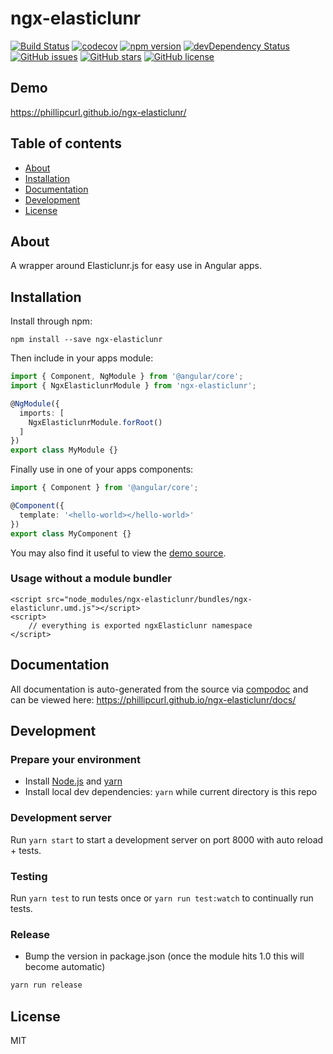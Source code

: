 # ngx-elasticlunr
[![Build Status](https://travis-ci.org/phillipcurl/ngx-elasticlunr.svg?branch=master)](https://travis-ci.org/phillipcurl/ngx-elasticlunr)
[![codecov](https://codecov.io/gh/phillipcurl/ngx-elasticlunr/branch/master/graph/badge.svg)](https://codecov.io/gh/phillipcurl/ngx-elasticlunr)
[![npm version](https://badge.fury.io/js/ngx-elasticlunr.svg)](http://badge.fury.io/js/ngx-elasticlunr)
[![devDependency Status](https://david-dm.org/phillipcurl/ngx-elasticlunr/dev-status.svg)](https://david-dm.org/phillipcurl/ngx-elasticlunr?type=dev)
[![GitHub issues](https://img.shields.io/github/issues/phillipcurl/ngx-elasticlunr.svg)](https://github.com/phillipcurl/ngx-elasticlunr/issues)
[![GitHub stars](https://img.shields.io/github/stars/phillipcurl/ngx-elasticlunr.svg)](https://github.com/phillipcurl/ngx-elasticlunr/stargazers)
[![GitHub license](https://img.shields.io/badge/license-MIT-blue.svg)](https://raw.githubusercontent.com/phillipcurl/ngx-elasticlunr/master/LICENSE)

## Demo
https://phillipcurl.github.io/ngx-elasticlunr/

## Table of contents

- [About](#about)
- [Installation](#installation)
- [Documentation](#documentation)
- [Development](#development)
- [License](#license)

## About

A wrapper around Elasticlunr.js for easy use in Angular apps.

## Installation

Install through npm:
```
npm install --save ngx-elasticlunr
```

Then include in your apps module:

```typescript
import { Component, NgModule } from '@angular/core';
import { NgxElasticlunrModule } from 'ngx-elasticlunr';

@NgModule({
  imports: [
    NgxElasticlunrModule.forRoot()
  ]
})
export class MyModule {}
```

Finally use in one of your apps components:
```typescript
import { Component } from '@angular/core';

@Component({
  template: '<hello-world></hello-world>'
})
export class MyComponent {}
```

You may also find it useful to view the [demo source](https://github.com/phillipcurl/ngx-elasticlunr/blob/master/demo/demo.component.ts).

### Usage without a module bundler
```
<script src="node_modules/ngx-elasticlunr/bundles/ngx-elasticlunr.umd.js"></script>
<script>
    // everything is exported ngxElasticlunr namespace
</script>
```

## Documentation
All documentation is auto-generated from the source via [compodoc](https://compodoc.github.io/compodoc/) and can be viewed here:
https://phillipcurl.github.io/ngx-elasticlunr/docs/

## Development

### Prepare your environment
* Install [Node.js](http://nodejs.org/) and [yarn](https://yarnpkg.com/en/docs/install)
* Install local dev dependencies: `yarn` while current directory is this repo

### Development server
Run `yarn start` to start a development server on port 8000 with auto reload + tests.

### Testing
Run `yarn test` to run tests once or `yarn run test:watch` to continually run tests.

### Release
* Bump the version in package.json (once the module hits 1.0 this will become automatic)
```bash
yarn run release
```

## License

MIT
